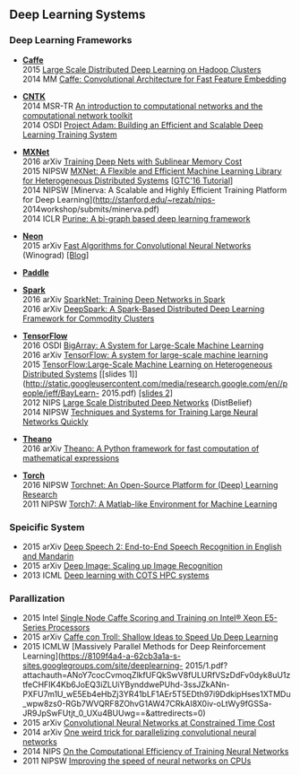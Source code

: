 ## Deep Learning Systems


### Deep Learning Frameworks
- **[Caffe](http://caffe.berkeleyvision.org/)**  
	2015 [Large Scale Distributed Deep Learning on Hadoop Clusters](http://yahoohadoop.tumblr.com/post/129872361846/large-scale-distributed-deep-learning-on-hadoop)  
	2014 MM [Caffe: Convolutional Architecture for Fast Feature Embedding](http://arxiv.org/abs/1408.5093)  
	
- **[CNTK](https://www.cntk.ai/)** 	
	2014 MSR-TR [An introduction to computational networks and the computational network toolkit](http://research.microsoft.com/apps/pubs/?id=226641)  
	2014 OSDI [Project Adam: Building an Efficient and Scalable Deep Learning Training System](https://www.usenix.org/system/files/conference/osdi14/osdi14-paper-chilimbi.pdf)  	 
	
- **[MXNet](http://mxnet.dmlc.ml/en/latest/)**  
	2016 arXiv [Training Deep Nets with Sublinear Memory Cost](https://arxiv.org/abs/1604.06174)   	
	2015 NIPSW [MXNet: A Flexible and Efficient Machine Learning Library for Heterogeneous Distributed Systems](http://www.cs.cmu.edu/~muli/file/mxnet-learning-sys.pdf) [[GTC'16  Tutorial](http://www.cs.cmu.edu/~muli/file/mxnet_gtc16.pdf)]    
	2014 NIPSW [Minerva: A Scalable and Highly Efficient Training Platform for Deep Learning](http://stanford.edu/~rezab/nips- 2014workshop/submits/minerva.pdf)  
	2014 ICLR [Purine: A bi-graph based deep learning framework](http://arxiv.org/abs/1412.6249)  
	
- **[Neon](https://www.nervanasys.com/technology/neon/)**   
	2015 arXiv [Fast Algorithms for Convolutional Neural Networks](http://arxiv.org/abs/1509.09308) (Winograd) [[Blog]](http://www.nervanasys.com/winograd/)    
	
- **[Paddle](http://www.paddlepaddle.org/)**

- **[Spark](https://github.com/amplab/SparkNet)**  
	2016 arXiv [SparkNet: Training Deep Networks in Spark](http://arxiv.org/abs/1511.06051)  
	2016 arXiv [DeepSpark: A Spark-Based Distributed Deep Learning Framework for Commodity Clusters](https://arxiv.org/abs/1602.08191)  
	
- **[TensorFlow](https://www.tensorflow.org/)**  
	2016 OSDI [BigArray: A System for Large-Scale Machine Learning]()  
	2016 arXiv [TensorFlow: A system for large-scale machine learning](http://arxiv.org/abs/1605.08695)  
	2015 [TensorFlow:Large-Scale Machine Learning on Heterogeneous Distributed Systems](http://download.tensorflow.org/paper/whitepaper2015.pdf) [[slides 1]](http://static.googleusercontent.com/media/research.google.com/en//people/jeff/BayLearn- 2015.pdf) [[slides 2]](http://vision.stanford.edu/teaching/cs231n/slides/jon_talk.pdf)  		
	2012 NIPS [Large Scale Distributed Deep Networks](http://static.googleusercontent.com/media/research.google.com/en/us/archive/large_deep_networks_nips2012.pdf) (DistBelief)  
	2014 NIPSW [Techniques and Systems for Training Large Neural Networks Quickly](http://stanford.edu/~rezab/nips2014workshop/slides/jeff.pdf)  
	
- **[Theano]()**  
	2016 arXiv [Theano: A Python framework for fast computation of mathematical expressions](http://arxiv.org/abs/1605.02688)  
	
- **[Torch](http://torch.ch/)**  
	2016 NIPSW [Torchnet: An Open-Source Platform for (Deep) Learning Research](https://lvdmaaten.github.io/publications/papers/Torchnet_2016.pdf)   
	2011 NIPSW [Torch7: A Matlab-like Environment for Machine Learning](http://cs.nyu.edu/~koray/files/2011_torch7_nipsw.pdf)  
	
### Speicific System 

- 2015 arXiv [Deep Speech 2: End-to-End Speech Recognition in English and Mandarin](http://arxiv.org/abs/1512.02595)  
- 2015 arXiv [Deep Image: Scaling up Image Recognition](http://arxiv.org/abs/1501.02876)  
- 2013 ICML [Deep learning with COTS HPC systems](http://jmlr.org/proceedings/papers/v28/coates13.pdf)	

### Parallization
- 2015 Intel [Single Node Caffe Scoring and Training on Intel® Xeon E5-Series Processors](https://software.intel.com/en-us/articles/single-node-caffe-scoring-and-training-on-intel-xeon-e5-series-processors)  
- 2015 arXiv [Caffe con Troll: Shallow Ideas to Speed Up Deep Learning](http://arxiv.org/abs/1504.04343)  
- 2015 ICMLW [Massively Parallel Methods for Deep Reinforcement Learning](https://8109f4a4-a-62cb3a1a-s-sites.googlegroups.com/site/deeplearning- 2015/1.pdf?attachauth=ANoY7cocCvmoqZlkfUFQkSwV8fULURfVSzDdFv0dyk8uU1ztfeCHFIK4Kb6JoEQ3iZLUiYBynddwePUhd-3ssJZkANn-PXFU7m1U_wE5Eb4eHbZj3YR41bLF1AEr5T5EDth97i9DdkipHses1XTMDu_wpw8zs0-RGb7WVQRF8ZOhvG1AW47CRkAI8X0iv-oLtWy9fGSSa-JR9JpSwFUtjt_0_UXu4BUUwg==&attredirects=0)  
- 2015 arXiv [Convolutional Neural Networks at Constrained Time Cost](http://arxiv.org/pdf/1412.1710v1.pdf)  
- 2014 arXiv [One weird trick for parallelizing convolutional neural networks](http://arxiv.org/pdf/1404.5997v2.pdf)  
- 2014 NIPS [On the Computational Efficiency of Training Neural Networks](http://papers.nips.cc/paper/5267-on-the-computational-efficiency-of-training-neural-networks.pdf)  
- 2011 NIPSW [Improving the speed of neural networks on CPUs](http://static.googleusercontent.com/media/research.google.com/en//pubs/archive/37631.pdf)
